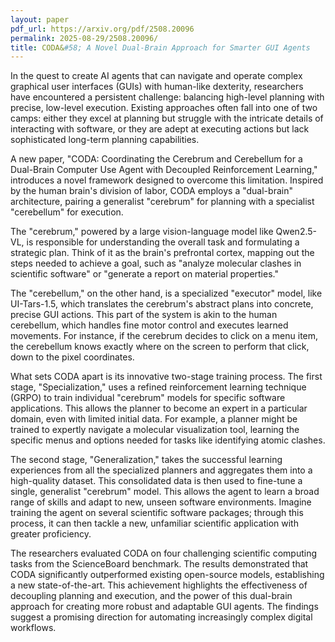 ```yaml
---
layout: paper
pdf_url: https://arxiv.org/pdf/2508.20096
permalink: 2025-08-29/2508.20096/
title: CODA&#58; A Novel Dual-Brain Approach for Smarter GUI Agents
---
```




In the quest to create AI agents that can navigate and operate complex graphical user interfaces (GUIs) with human-like dexterity, researchers have encountered a persistent challenge: balancing high-level planning with precise, low-level execution. Existing approaches often fall into one of two camps: either they excel at planning but struggle with the intricate details of interacting with software, or they are adept at executing actions but lack sophisticated long-term planning capabilities.

A new paper, "CODA: Coordinating the Cerebrum and Cerebellum for a Dual-Brain Computer Use Agent with Decoupled Reinforcement Learning," introduces a novel framework designed to overcome this limitation. Inspired by the human brain's division of labor, CODA employs a "dual-brain" architecture, pairing a generalist "cerebrum" for planning with a specialist "cerebellum" for execution.

The "cerebrum," powered by a large vision-language model like Qwen2.5-VL, is responsible for understanding the overall task and formulating a strategic plan. Think of it as the brain's prefrontal cortex, mapping out the steps needed to achieve a goal, such as "analyze molecular clashes in scientific software" or "generate a report on material properties."

The "cerebellum," on the other hand, is a specialized "executor" model, like UI-Tars-1.5, which translates the cerebrum's abstract plans into concrete, precise GUI actions. This part of the system is akin to the human cerebellum, which handles fine motor control and executes learned movements. For instance, if the cerebrum decides to click on a menu item, the cerebellum knows exactly where on the screen to perform that click, down to the pixel coordinates.

What sets CODA apart is its innovative two-stage training process. The first stage, "Specialization," uses a refined reinforcement learning technique (GRPO) to train individual "cerebrum" models for specific software applications. This allows the planner to become an expert in a particular domain, even with limited initial data. For example, a planner might be trained to expertly navigate a molecular visualization tool, learning the specific menus and options needed for tasks like identifying atomic clashes.

The second stage, "Generalization," takes the successful learning experiences from all the specialized planners and aggregates them into a high-quality dataset. This consolidated data is then used to fine-tune a single, generalist "cerebrum" model. This allows the agent to learn a broad range of skills and adapt to new, unseen software environments. Imagine training the agent on several scientific software packages; through this process, it can then tackle a new, unfamiliar scientific application with greater proficiency.

The researchers evaluated CODA on four challenging scientific computing tasks from the ScienceBoard benchmark. The results demonstrated that CODA significantly outperformed existing open-source models, establishing a new state-of-the-art. This achievement highlights the effectiveness of decoupling planning and execution, and the power of this dual-brain approach for creating more robust and adaptable GUI agents. The findings suggest a promising direction for automating increasingly complex digital workflows.
